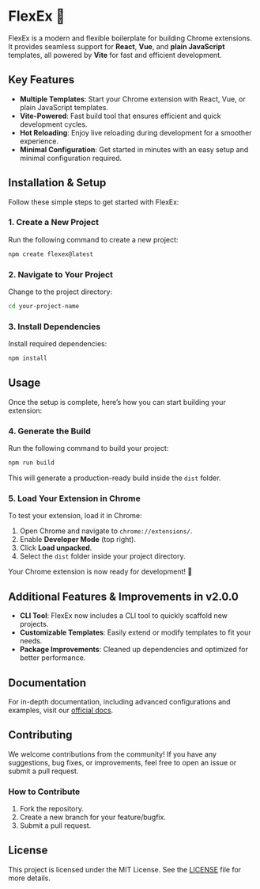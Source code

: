 # FlexEx 🚀

FlexEx is a modern and flexible boilerplate for building Chrome extensions. It provides seamless support for **React**, **Vue**, and **plain JavaScript** templates, all powered by **Vite** for fast and efficient development.

## Key Features

* **Multiple Templates**: Start your Chrome extension with React, Vue, or plain JavaScript templates.
* **Vite-Powered**: Fast build tool that ensures efficient and quick development cycles.
* **Hot Reloading**: Enjoy live reloading during development for a smoother experience.
* **Minimal Configuration**: Get started in minutes with an easy setup and minimal configuration required.

## Installation & Setup

Follow these simple steps to get started with FlexEx:

### 1. Create a New Project

Run the following command to create a new project:

```bash
npm create flexex@latest
```

### 2. Navigate to Your Project

Change to the project directory:

```bash
cd your-project-name
```

### 3. Install Dependencies

Install required dependencies:

```bash
npm install
```

## Usage

Once the setup is complete, here’s how you can start building your extension:

### 4. Generate the Build

Run the following command to build your project:

```bash
npm run build
```

This will generate a production-ready build inside the `dist` folder.

### 5. Load Your Extension in Chrome

To test your extension, load it in Chrome:

1. Open Chrome and navigate to `chrome://extensions/`.
2. Enable **Developer Mode** (top right).
3. Click **Load unpacked**.
4. Select the `dist` folder inside your project directory.

Your Chrome extension is now ready for development! 🎉

## Additional Features & Improvements in v2.0.0

* **CLI Tool**: FlexEx now includes a CLI tool to quickly scaffold new projects.
* **Customizable Templates**: Easily extend or modify templates to fit your needs.
* **Package Improvements**: Cleaned up dependencies and optimized for better performance.

## Documentation

For in-depth documentation, including advanced configurations and examples, visit our [official docs](https://github.com/akii09/FlexEx#readme).

## Contributing

We welcome contributions from the community! If you have any suggestions, bug fixes, or improvements, feel free to open an issue or submit a pull request.

### How to Contribute

1. Fork the repository.
2. Create a new branch for your feature/bugfix.
3. Submit a pull request.

## License

This project is licensed under the MIT License. See the [LICENSE](LICENSE) file for more details.